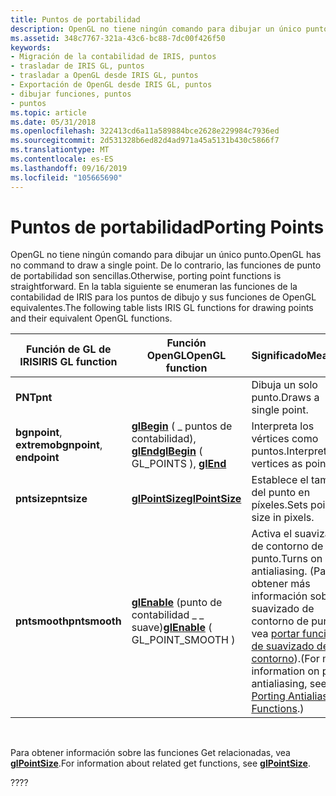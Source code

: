 ```yaml
---
title: Puntos de portabilidad
description: OpenGL no tiene ningún comando para dibujar un único punto. De lo contrario, las funciones de punto de portabilidad son sencillas. En la tabla siguiente se enumeran las funciones de la contabilidad de IRIS para los puntos de dibujo y sus funciones de OpenGL equivalentes.
ms.assetid: 348c7767-321a-43c6-bc88-7dc00f426f50
keywords:
- Migración de la contabilidad de IRIS, puntos
- trasladar de IRIS GL, puntos
- trasladar a OpenGL desde IRIS GL, puntos
- Exportación de OpenGL desde IRIS GL, puntos
- dibujar funciones, puntos
- puntos
ms.topic: article
ms.date: 05/31/2018
ms.openlocfilehash: 322413cd6a11a589884bce2628e229984c7936ed
ms.sourcegitcommit: 2d531328b6ed82d4ad971a45a5131b430c5866f7
ms.translationtype: MT
ms.contentlocale: es-ES
ms.lasthandoff: 09/16/2019
ms.locfileid: "105665690"
---
```

# <a name="porting-points"></a><span data-ttu-id="f7eed-111">Puntos de portabilidad</span><span class="sxs-lookup"><span data-stu-id="f7eed-111">Porting Points</span></span>

<span data-ttu-id="f7eed-112">OpenGL no tiene ningún comando para dibujar un único punto.</span><span class="sxs-lookup"><span data-stu-id="f7eed-112">OpenGL has no command to draw a single point.</span></span> <span data-ttu-id="f7eed-113">De lo contrario, las funciones de punto de portabilidad son sencillas.</span><span class="sxs-lookup"><span data-stu-id="f7eed-113">Otherwise, porting point functions is straightforward.</span></span> <span data-ttu-id="f7eed-114">En la tabla siguiente se enumeran las funciones de la contabilidad de IRIS para los puntos de dibujo y sus funciones de OpenGL equivalentes.</span><span class="sxs-lookup"><span data-stu-id="f7eed-114">The following table lists IRIS GL functions for drawing points and their equivalent OpenGL functions.</span></span>



| <span data-ttu-id="f7eed-115">Función de GL de IRIS</span><span class="sxs-lookup"><span data-stu-id="f7eed-115">IRIS GL function</span></span>           | <span data-ttu-id="f7eed-116">Función OpenGL</span><span class="sxs-lookup"><span data-stu-id="f7eed-116">OpenGL function</span></span>                                                   | <span data-ttu-id="f7eed-117">Significado</span><span class="sxs-lookup"><span data-stu-id="f7eed-117">Meaning</span></span>                                                                                                                                              |
|----------------------------|-------------------------------------------------------------------|------------------------------------------------------------------------------------------------------------------------------------------------------|
| <span data-ttu-id="f7eed-118">**PNT**</span><span class="sxs-lookup"><span data-stu-id="f7eed-118">**pnt**</span></span>                    |                                                                   | <span data-ttu-id="f7eed-119">Dibuja un solo punto.</span><span class="sxs-lookup"><span data-stu-id="f7eed-119">Draws a single point.</span></span>                                                                                                                                |
| <span data-ttu-id="f7eed-120">**bgnpoint**, **extremo**</span><span class="sxs-lookup"><span data-stu-id="f7eed-120">**bgnpoint**, **endpoint**</span></span> | <span data-ttu-id="f7eed-121">[**glBegin**](glbegin.md) ( \_ puntos de contabilidad), [ **glEnd**](glend.md)</span><span class="sxs-lookup"><span data-stu-id="f7eed-121">[**glBegin**](glbegin.md) ( GL\_POINTS ), [**glEnd**](glend.md)</span></span> | <span data-ttu-id="f7eed-122">Interpreta los vértices como puntos.</span><span class="sxs-lookup"><span data-stu-id="f7eed-122">Interprets vertices as points.</span></span>                                                                                                                       |
| <span data-ttu-id="f7eed-123">**pntsize**</span><span class="sxs-lookup"><span data-stu-id="f7eed-123">**pntsize**</span></span>                | [<span data-ttu-id="f7eed-124">**glPointSize**</span><span class="sxs-lookup"><span data-stu-id="f7eed-124">**glPointSize**</span></span>](glpointsize.md)                                | <span data-ttu-id="f7eed-125">Establece el tamaño del punto en píxeles.</span><span class="sxs-lookup"><span data-stu-id="f7eed-125">Sets point size in pixels.</span></span>                                                                                                                           |
| <span data-ttu-id="f7eed-126">**pntsmooth**</span><span class="sxs-lookup"><span data-stu-id="f7eed-126">**pntsmooth**</span></span>              | <span data-ttu-id="f7eed-127">[**glEnable**](glenable.md) (punto de contabilidad \_ \_ suave)</span><span class="sxs-lookup"><span data-stu-id="f7eed-127">[**glEnable**](glenable.md) ( GL\_POINT\_SMOOTH )</span></span>                | <span data-ttu-id="f7eed-128">Activa el suavizado de contorno de punto.</span><span class="sxs-lookup"><span data-stu-id="f7eed-128">Turns on point antialiasing.</span></span> <span data-ttu-id="f7eed-129">(Para obtener más información sobre el suavizado de contorno de punto, vea [portar funciones de suavizado de contorno](porting-antialiasing-functions.md)).</span><span class="sxs-lookup"><span data-stu-id="f7eed-129">(For more information on point antialiasing, see [Porting Antialiasing Functions](porting-antialiasing-functions.md).)</span></span> |



 

<span data-ttu-id="f7eed-130">Para obtener información sobre las funciones Get relacionadas, vea [**glPointSize**](glpointsize.md).</span><span class="sxs-lookup"><span data-stu-id="f7eed-130">For information about related get functions, see [**glPointSize**](glpointsize.md).</span></span>

<span data-ttu-id="f7eed-131">??</span><span class="sxs-lookup"><span data-stu-id="f7eed-131">??</span></span>

 

 




